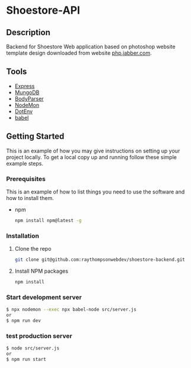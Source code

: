 # Shoestore-API

## Description

Backend for Shoestore Web application based on photoshop website template design downloaded from website [php.jabber.com](https://www.phpjabbers.com/).

## Tools

- [Express](https://expressjs.com/)
- [MungoDB](https://www.npmjs.com/package/mongodb)
- [BodyParser](https://www.npmjs.com/package/body-parser)
- [NodeMon](https://www.npmjs.com/package/nodemon)
- [DotEnv](https://www.npmjs.com/package/dotenv)
- [babel](https://babeljs.io/)

## Getting Started

This is an example of how you may give instructions on setting up your project locally.
To get a local copy up and running follow these simple example steps.

### Prerequisites

This is an example of how to list things you need to use the software and how to install them.

- npm
  ```sh
  npm install npm@latest -g
  ```

### Installation

1. Clone the repo
   ```sh
   git clone git@github.com:raythompsonwebdev/shoestore-backend.git
   ```
2. Install NPM packages
   ```sh
   npm install
   ```

### Start development server

```sh
$ npx nodemon --exec npx babel-node src/server.js
or
$ npm run dev
```

### test production server

```sh
$ node src/server.js
or
$ npm run start
```
